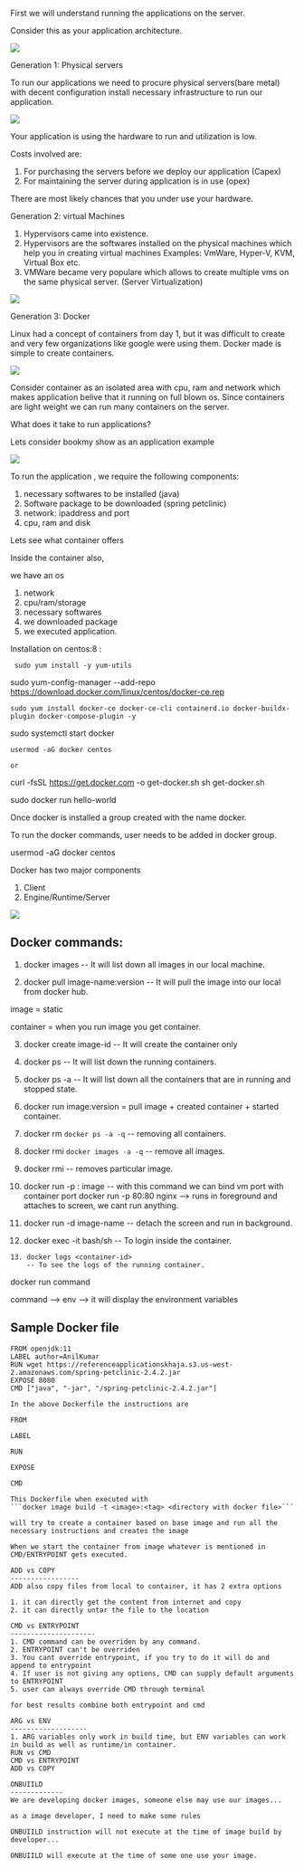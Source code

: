 First we will understand running the applications on the server.

Consider this as your application architecture.

![](Images/Image-1.JPG)

Generation 1: Physical servers

 To run our applications we need to procure physical servers(bare metal) with decent configuration install necessary infrastructure to run our application.

 ![](Images/Gen-1.JPG)

 Your application is using the hardware to run and utilization is low.

 Costs involved are:
  1. For purchasing the servers before we deploy our application (Capex)
  2. For maintaining the server during application is in use (opex)

There are most likely chances that you under use your hardware.

Generation 2: virtual Machines

  1. Hypervisors came into existence.
  2. Hypervisors are the softwares installed on the physical machines which help you in creating virtual machines
   Examples: VmWare, Hyper-V, KVM, Virtual Box etc.
  3. VMWare became very populare which allows to create multiple vms on the same physical server. (Server Virtualization)

 ![](Images/Gen-2.JPG)

 Generation 3: Docker

 Linux had a concept of containers from day 1, but it was difficult to create and very few organizations like google were using them.
 Docker made is simple to create containers.

 ![](Images/Gen-3.JPG)

 Consider container as an isolated area with cpu, ram and network which makes application belive that it running on full blown os.
 Since containers are light weight we can run many containers on the server.

What does it take to run applications?
 
 Lets consider bookmy show as an application example

 ![](Images/Image-2.JPG)
  
  To run the application , we require the following components:


1. necessary softwares to be installed (java)
2. Software package to be downloaded (spring petclinic)
3. network: ipaddress and port
4. cpu, ram and disk
 
Lets see what container offers

Inside the container also,

we have an os

1. network
2. cpu/ram/storage
3. necessary softwares
4. we downloaded package
5. we executed application.
 

Installation on centos:8 :

```
 sudo yum install -y yum-utils
```
sudo yum-config-manager --add-repo https://download.docker.com/linux/centos/docker-ce.rep
```
sudo yum install docker-ce docker-ce-cli containerd.io docker-buildx-plugin docker-compose-plugin -y
```
sudo systemctl start docker
```
usermod -aG docker centos

or 

```
curl -fsSL https://get.docker.com -o get-docker.sh
sh get-docker.sh

sudo docker run hello-world

 Once docker is installed a group created with the name docker.

 To run the docker commands, user needs to be added in docker group.

 usermod -aG docker centos

Docker has two major components

1. Client
2. Engine/Runtime/Server

![](Images/Image-3.JPG)

 Docker commands:
 -----------------------------------

 1. docker images
    -- It will list down all images in our local machine.

 2. docker pull image-name:version
    -- It will pull the image into our local from docker hub.

 image = static
 
 container = when you run image you get container.

 3. docker create image-id
    -- It will create the container only

 4. docker ps
    -- It will list down the running containers.

 5. docker ps -a
    -- It will list down all the containers that are in running and stopped state.

 6. docker run image:version = pull image + created container + started container.

 7. docker rm `docker ps -a -q` 
    -- removing all containers.
   
 8. docker rmi `docker images -a -q` 
    -- remove all images.  

 9. docker rmi <image-id> 
    -- removes particular image.

10. docker run -p <host-port>:<container-port> image
    -- with this command we can bind vm port with container port
    docker run -p 80:80 nginx --> runs in foreground and attaches to screen, we cant run anything.


11.  docker run -d image-name 
     -- detach the screen and run in background.

12. docker exec -it <id> bash/sh
    -- To login inside the container.
```
13. docker logs <container-id>
    -- To see the logs of the running container.     
```
docker run <container-ID> command

command --> env --> it will display the environment variables

Sample Docker file
---------------------------------------

```
FROM openjdk:11
LABEL author=AnilKumar
RUN wget https://referenceapplicationskhaja.s3.us-west-2.amazonaws.com/spring-petclinic-2.4.2.jar
EXPOSE 8080
CMD ["java", "-jar", "/spring-petclinic-2.4.2.jar"]

In the above Dockerfile the instructions are

FROM

LABEL

RUN

EXPOSE

CMD

This Dockerfile when executed with 
```docker image build -t <image>:<tag> <directory with docker file>```

will try to create a container based on base image and run all the necessary instructions and creates the image

When we start the container from image whatever is mentioned in CMD/ENTRYPOINT gets executed.

ADD vs COPY
-----------------
ADD also copy files from local to container, it has 2 extra options

1. it can directly get the content from internet and copy
2. it can directly untar the file to the location

CMD vs ENTRYPOINT
---------------------
1. CMD command can be overriden by any command.
2. ENTRYPOINT can't be overriden
3. You cant override entrypoint, if you try to do it will do and append to entrypoint
4. If user is not giving any options, CMD can supply default arguments to ENTRYPOINT
5. user can always override CMD through terminal

for best results combine both entrypoint and cmd

ARG vs ENV
-------------------
1. ARG variables only work in build time, but ENV variables can work in build as well as runtime/in container.
RUN vs CMD
CMD vs ENTRYPOINT
ADD vs COPY

ONBUIILD
-------------
We are developing docker images, someone else may use our images...

as a image developer, I need to make some rules

ONBUIILD instruction will not execute at the time of image build by developer...

ONBUIILD will execute at the time of some one use your image.


